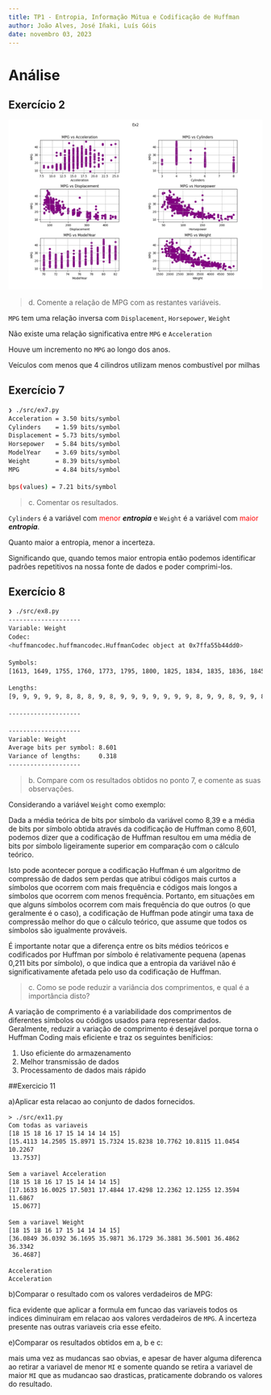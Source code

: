 ```yaml
---
title: TP1 - Entropia, Informação Mútua e Codificação de Huffman
author: João Alves, José Iñaki, Luís Góis
date: novembro 03, 2023
---
```


# Análise

## Exercício 2

![Ex2](../assets/Ex2.png)

> d. Comente a relação de MPG com as restantes variáveis.

`MPG` tem uma relação inversa com `Displacement`, `Horsepower`, `Weight`

Não existe uma relação significativa entre `MPG` e `Acceleration`

Houve um incremento no `MPG` ao longo dos anos.

Veículos com menos que 4 cilindros utilizam menos combustível por milhas

## Exercício 7

```sh
❯ ./src/ex7.py
Acceleration = 3.50 bits/symbol
Cylinders    = 1.59 bits/symbol
Displacement = 5.73 bits/symbol
Horsepower   = 5.84 bits/symbol
ModelYear    = 3.69 bits/symbol
Weight       = 8.39 bits/symbol
MPG          = 4.84 bits/symbol

bps(values) = 7.21 bits/symbol
```

> c. Comentar os resultados.


`Cylinders` é a variável com <font color="red">menor</font> __*entropia*__ e
`Weight` é a variável com <font color="red">maior</font> __*entropia*__.

Quanto maior a entropia, menor a incerteza.

Significando que, quando temos maior entropia então podemos identificar padrões repetitivos
na nossa fonte de dados e poder comprimi-los.

## Exercício 8

```sh
❯ ./src/ex8.py
--------------------
Variable: Weight
Codec:
<huffmancodec.huffmancodec.HuffmanCodec object at 0x7ffa55b44dd0>

Symbols:
[1613, 1649, 1755, 1760, 1773, 1795, 1800, 1825, 1834, 1835, 1836, 1845, 1850, 1867, 1875, 1915, 1925, 1937, 1940, 1945, 1950, 1955, 1963, 1965, 1968, 1970, 1975, 1978, 1980, 1985, 1990, 1995, 2000, 2003, 2019, 2020, 2025, 2035, 2045, 2046, 2050, 2051, 2065, 2070, 2074, 2075, 2085, 2100, 2108, 2110, 2120, 2123, 2124, 2125, 2126, 2130, 2135, 2144, 2145, 2150, 2155, 2158, 2160, 2164, 2171, 2188, 2189, 2190, 2200, 2202, 2205, 2210, 2215, 2219, 2220, 2223, 2226, 2228, 2230, 2234, 2245, 2246, 2254, 2255, 2264, 2265, 2278, 2279, 2288, 2290, 2295, 2300, 2310, 2320, 2330, 2335, 2350, 2370, 2372, 2375, 2379, 2380, 2385, 2391, 2395, 2401, 2405, 2408, 2420, 2430, 2434, 2451, 2464, 2472, 2489, 2490, 2500, 2506, 2511, 2515, 2525, 2542, 2545, 2556, 2560, 2565, 2572, 2575, 2582, 2585, 2587, 2592, 2595, 2600, 2605, 2615, 2620, 2625, 2634, 2635, 2639, 2640, 2648, 2660, 2665, 2670, 2671, 2672, 2678, 2694, 2700, 2702, 2711, 2720, 2725, 2735, 2740, 2745, 2755, 2774, 2789, 2790, 2795, 2800, 2807, 2815, 2830, 2833, 2835, 2855, 2865, 2868, 2870, 2875, 2890, 2900, 2901, 2904, 2905, 2910, 2914, 2930, 2933, 2945, 2950, 2957, 2962, 2965, 2979, 2984, 2990, 3003, 3012, 3015, 3021, 3035, 3039, 3060, 3070, 3085, 3086, 3090, 3102, 3121, 3139, 3140, 3150, 3155, 3158, 3160, 3169, 3190, 3193, 3205, 3210, 3211, 3221, 3230, 3233, 3245, 3250, 3264, 3265, 3270, 3278, 3282, 3288, 3302, 3329, 3336, 3353, 3360, 3365, 3380, 3381, 3399, 3410, 3415, 3420, 3425, 3430, 3432, 3433, 3436, 3439, 3445, 3449, 3459, 3465, 3504, 3520, 3525, 3530, 3535, 3563, 3570, 3574, 3605, 3609, 3613, 3620, 3630, 3632, 3645, 3651, 3664, 3672, 3693, 3725, 3730, 3735, 3755, 3761, 3777, 3781, 3785, 3820, 3821, 3830, 3840, 3850, 3870, 3880, 3892, 3897, 3900, 3907, 3940, 3955, 3962, 3988, 4034, 4042, 4054, 4055, 4060, 4077, 4080, 4082, 4096, 4098, 4100, 4129, 4135, 4140, 4141, 4142, 4154, 4165, 4166, 4190, 4209, 4215, 4220, 4237, 4257, 4274, 4278, 4294, 4295, 4312, 4325, 4335, 4341, 4354, 4360, 4363, 4376, 4380, 4382, 4385, 4422, 4425, 4440, 4456, 4457, 4464, 4498, 4499, 4502, 4615, 4633, 4638, 4654, 4657, 4668, 4699, 4732, 4735, 4746, 4906, 4951, 4952, 4955, 4997, 5140]

Lengths:
[9, 9, 9, 9, 9, 8, 8, 8, 9, 8, 9, 9, 9, 9, 9, 9, 9, 8, 9, 9, 8, 9, 9, 8, 9, 9, 8, 9, 9, 7, 8, 9, 9, 9, 9, 9, 9, 9, 8, 9, 9, 9, 8, 9, 9, 9, 9, 9, 9, 8, 9, 9, 9, 7, 9, 7, 9, 9, 9, 9, 7, 9, 9, 8, 9, 9, 9, 8, 9, 9, 9, 9, 9, 9, 8, 9, 9, 9, 9, 9, 9, 9, 9, 9, 9, 7, 9, 9, 9, 9, 9, 7, 9, 9, 9, 9, 9, 9, 9, 9, 9, 9, 9, 9, 8, 9, 9, 8, 9, 9, 9, 9, 9, 9, 9, 9, 9, 9, 9, 9, 9, 8, 9, 9, 9, 9, 9, 9, 9, 9, 9, 9, 9, 9, 9, 9, 9, 9, 9, 8, 9, 9, 9, 9, 9, 8, 9, 9, 9, 9, 9, 9, 9, 7, 9, 9, 9, 9, 9, 9, 9, 9, 9, 8, 9, 9, 9, 9, 9, 9, 9, 9, 9, 9, 9, 9, 9, 9, 9, 9, 9, 8, 9, 7, 8, 9, 9, 9, 9, 9, 9, 9, 9, 9, 9, 9, 9, 9, 9, 9, 9, 9, 9, 9, 9, 9, 9, 9, 9, 9, 9, 9, 9, 9, 9, 9, 9, 9, 9, 9, 9, 9, 9, 9, 9, 9, 9, 9, 9, 9, 8, 9, 9, 9, 9, 9, 8, 9, 9, 8, 9, 9, 9, 9, 9, 9, 9, 9, 9, 9, 9, 9, 9, 9, 9, 9, 9, 9, 9, 9, 9, 9, 8, 8, 8, 8, 7, 8, 7, 8, 8, 8, 8, 8, 8, 8, 8, 8, 8, 8, 7, 8, 8, 8, 8, 8, 8, 7, 8, 8, 8, 8, 8, 8, 8, 8, 8, 8, 8, 8, 8, 8, 8, 8, 8, 8, 8, 8, 8, 8, 8, 8, 7, 8, 8, 8, 8, 8, 8, 8, 8, 8, 8, 8, 8, 8, 8, 8, 8, 8, 8, 8, 8, 8, 8, 8, 7, 8, 8, 8, 8, 8, 8, 8, 8, 8, 8, 8, 8, 8, 8, 8, 8, 8, 8, 8]

--------------------

--------------------
Variable: Weight
Average bits per symbol: 8.601
Variance of lengths:     0.318
--------------------
```

> b. Compare com os resultados obtidos no ponto 7,
> e comente as suas observações.

Considerando a variável `Weight` como exemplo:

Dada a média teórica de bits por símbolo da variável como 8,39
e a média de bits por símbolo obtida através da codificação de Huffman como 8,601,
podemos dizer que a codificação de Huffman resultou em uma média de bits por símbolo
ligeiramente superior em comparação com o cálculo teórico.

Isto pode acontecer porque a codificação Huffman é um algoritmo de compressão de dados
sem perdas que atribui códigos mais curtos a símbolos que ocorrem com mais frequência
e códigos mais longos a símbolos que ocorrem com menos frequência.
Portanto, em situações em que alguns símbolos ocorrem com mais frequência do que outros
(o que geralmente é o caso),
a codificação de Huffman pode atingir uma taxa de compressão melhor do que o cálculo teórico,
que assume que todos os símbolos são igualmente prováveis.

É importante notar que a diferença entre os bits médios teóricos
e codificados por Huffman por símbolo é relativamente pequena
(apenas 0,211 bits por símbolo),
o que indica que a entropia da variável não é significativamente afetada
pelo uso da codificação de Huffman.

> c. Como se pode reduzir a variância dos comprimentos,
> e qual é a importância disto?

A variação de comprimento é a variabilidade dos comprimentos de diferentes símbolos
ou códigos usados para representar dados.
Geralmente, reduzir a variação de comprimento é desejável
porque torna o Huffman Coding mais eficiente e traz os seguintes beníficios:

1. Uso eficiente do armazenamento
2. Melhor transmissão de dados
3. Processamento de dados mais rápido

##Exercicio 11

a)Aplicar esta relacao ao conjunto de dados fornecidos.

```shell
> ./src/ex11.py
Com todas as variaveis
[18 15 18 16 17 15 14 14 14 15]
[15.4113 14.2505 15.8971 15.7324 15.8238 10.7762 10.8115 11.0454 10.2267
 13.7537]

Sem a variavel Acceleration
[18 15 18 16 17 15 14 14 14 15]
[17.1633 16.0025 17.5031 17.4844 17.4298 12.2362 12.1255 12.3594 11.6867
 15.0677]

Sem a variavel Weight
[18 15 18 16 17 15 14 14 14 15]
[36.0849 36.0392 36.1695 35.9871 36.1729 36.3881 36.5001 36.4862 36.3342
 36.4687]

Acceleration
Acceleration

```
b)Comparar o resultado com os valores verdadeiros de MPG:


fica evidente que aplicar a formula em funcao das variaveis todos os indices diminuiram em relacao aos valores verdadeiros de `MPG`. A incerteza presente nas outras variaveis cria esse efeito.

e)Comparar os resultados obtidos em a, b e c:

mais uma vez as mudancas sao obvias, e apesar de haver alguma diferenca ao retirar a variavel de menor `MI` e somente quando se retira a variavel de maior `MI` que as mudancao sao drasticas, praticamente dobrando os valores do resultado.



